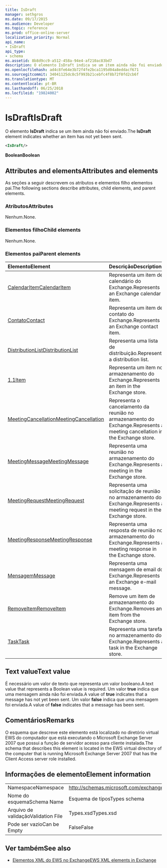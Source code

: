 ```yaml
---
title: IsDraft
manager: sethgros
ms.date: 09/17/2015
ms.audience: Developer
ms.topic: reference
ms.prod: office-online-server
localization_priority: Normal
api_name:
- IsDraft
api_type:
- schema
ms.assetid: 8b8d9cc9-a512-458a-94e4-af210ac83bd7
description: O elemento IsDraft indica se um item ainda não foi enviado.
ms.openlocfilehash: ad4c8fe64e3b72f4fe2bca1195d04a8eddacf671
ms.sourcegitcommit: 34041125dc8c5f993b21cebfc4f8b72f0fd2cb6f
ms.translationtype: MT
ms.contentlocale: pt-BR
ms.lasthandoff: 06/25/2018
ms.locfileid: "19824002"
---
```

# <a name="isdraft"></a><span data-ttu-id="0a3d6-103">IsDraft</span><span class="sxs-lookup"><span data-stu-id="0a3d6-103">IsDraft</span></span>

<span data-ttu-id="0a3d6-104">O elemento **IsDraft** indica se um item ainda não foi enviado.</span><span class="sxs-lookup"><span data-stu-id="0a3d6-104">The **IsDraft** element indicates whether an item has not yet been sent.</span></span> 
  
```xml
<IsDraft/>
```

 <span data-ttu-id="0a3d6-105">**Boolean**</span><span class="sxs-lookup"><span data-stu-id="0a3d6-105">**Boolean**</span></span>
## <a name="attributes-and-elements"></a><span data-ttu-id="0a3d6-106">Attributes and elements</span><span class="sxs-lookup"><span data-stu-id="0a3d6-106">Attributes and elements</span></span>

<span data-ttu-id="0a3d6-107">As seções a seguir descrevem os atributos e elementos filho elementos pai.</span><span class="sxs-lookup"><span data-stu-id="0a3d6-107">The following sections describe attributes, child elements, and parent elements.</span></span>
  
### <a name="attributes"></a><span data-ttu-id="0a3d6-108">Atributos</span><span class="sxs-lookup"><span data-stu-id="0a3d6-108">Attributes</span></span>

<span data-ttu-id="0a3d6-109">Nenhum.</span><span class="sxs-lookup"><span data-stu-id="0a3d6-109">None.</span></span>
  
### <a name="child-elements"></a><span data-ttu-id="0a3d6-110">Elementos filho</span><span class="sxs-lookup"><span data-stu-id="0a3d6-110">Child elements</span></span>

<span data-ttu-id="0a3d6-111">Nenhum.</span><span class="sxs-lookup"><span data-stu-id="0a3d6-111">None.</span></span>
  
### <a name="parent-elements"></a><span data-ttu-id="0a3d6-112">Elementos pai</span><span class="sxs-lookup"><span data-stu-id="0a3d6-112">Parent elements</span></span>

|<span data-ttu-id="0a3d6-113">**Elemento**</span><span class="sxs-lookup"><span data-stu-id="0a3d6-113">**Element**</span></span>|<span data-ttu-id="0a3d6-114">**Descrição**</span><span class="sxs-lookup"><span data-stu-id="0a3d6-114">**Description**</span></span>|
|:-----|:-----|
|[<span data-ttu-id="0a3d6-115">CalendarItem</span><span class="sxs-lookup"><span data-stu-id="0a3d6-115">CalendarItem</span></span>](calendaritem.md) <br/> |<span data-ttu-id="0a3d6-116">Representa um item de calendário do Exchange.</span><span class="sxs-lookup"><span data-stu-id="0a3d6-116">Represents an Exchange calendar item.</span></span>  <br/> |
|[<span data-ttu-id="0a3d6-117">Contato</span><span class="sxs-lookup"><span data-stu-id="0a3d6-117">Contact</span></span>](contact.md) <br/> |<span data-ttu-id="0a3d6-118">Representa um item de contato do Exchange.</span><span class="sxs-lookup"><span data-stu-id="0a3d6-118">Represents an Exchange contact item.</span></span>  <br/> |
|[<span data-ttu-id="0a3d6-119">DistributionList</span><span class="sxs-lookup"><span data-stu-id="0a3d6-119">DistributionList</span></span>](distributionlist.md) <br/> |<span data-ttu-id="0a3d6-120">Representa uma lista de distribuição.</span><span class="sxs-lookup"><span data-stu-id="0a3d6-120">Represents a distribution list.</span></span>  <br/> |
|[<span data-ttu-id="0a3d6-121">1.1</span><span class="sxs-lookup"><span data-stu-id="0a3d6-121">Item</span></span>](item.md) <br/> |<span data-ttu-id="0a3d6-122">Representa um item no armazenamento do Exchange.</span><span class="sxs-lookup"><span data-stu-id="0a3d6-122">Represents an item in the Exchange store.</span></span>  <br/> |
|[<span data-ttu-id="0a3d6-123">MeetingCancellation</span><span class="sxs-lookup"><span data-stu-id="0a3d6-123">MeetingCancellation</span></span>](meetingcancellation.md) <br/> |<span data-ttu-id="0a3d6-124">Representa o cancelamento da reunião no armazenamento do Exchange.</span><span class="sxs-lookup"><span data-stu-id="0a3d6-124">Represents a meeting cancellation in the Exchange store.</span></span>  <br/> |
|[<span data-ttu-id="0a3d6-125">MeetingMessage</span><span class="sxs-lookup"><span data-stu-id="0a3d6-125">MeetingMessage</span></span>](meetingmessage.md) <br/> |<span data-ttu-id="0a3d6-126">Representa uma reunião no armazenamento do Exchange.</span><span class="sxs-lookup"><span data-stu-id="0a3d6-126">Represents a meeting in the Exchange store.</span></span>  <br/> |
|[<span data-ttu-id="0a3d6-127">MeetingRequest</span><span class="sxs-lookup"><span data-stu-id="0a3d6-127">MeetingRequest</span></span>](meetingrequest.md) <br/> |<span data-ttu-id="0a3d6-128">Representa uma solicitação de reunião no armazenamento do Exchange.</span><span class="sxs-lookup"><span data-stu-id="0a3d6-128">Represents a meeting request in the Exchange store.</span></span>  <br/> |
|[<span data-ttu-id="0a3d6-129">MeetingResponse</span><span class="sxs-lookup"><span data-stu-id="0a3d6-129">MeetingResponse</span></span>](meetingresponse.md) <br/> |<span data-ttu-id="0a3d6-130">Representa uma resposta de reunião no armazenamento do Exchange.</span><span class="sxs-lookup"><span data-stu-id="0a3d6-130">Represents a meeting response in the Exchange store.</span></span>  <br/> |
|[<span data-ttu-id="0a3d6-131">Mensagem</span><span class="sxs-lookup"><span data-stu-id="0a3d6-131">Message</span></span>](message-ex15websvcsotherref.md) <br/> |<span data-ttu-id="0a3d6-132">Representa uma mensagem de email do Exchange.</span><span class="sxs-lookup"><span data-stu-id="0a3d6-132">Represents an Exchange e-mail message.</span></span>  <br/> |
|[<span data-ttu-id="0a3d6-133">RemoveItem</span><span class="sxs-lookup"><span data-stu-id="0a3d6-133">RemoveItem</span></span>](removeitem.md) <br/> |<span data-ttu-id="0a3d6-134">Remove um item de armazenamento do Exchange.</span><span class="sxs-lookup"><span data-stu-id="0a3d6-134">Removes an item from the Exchange store.</span></span>  <br/> |
|[<span data-ttu-id="0a3d6-135">Task</span><span class="sxs-lookup"><span data-stu-id="0a3d6-135">Task</span></span>](task.md) <br/> |<span data-ttu-id="0a3d6-136">Representa uma tarefa no armazenamento do Exchange.</span><span class="sxs-lookup"><span data-stu-id="0a3d6-136">Represents a task in the Exchange store.</span></span>  <br/> |
   
## <a name="text-value"></a><span data-ttu-id="0a3d6-137">Text value</span><span class="sxs-lookup"><span data-stu-id="0a3d6-137">Text value</span></span>

<span data-ttu-id="0a3d6-138">É necessário um valor de texto que representa um valor booleano.</span><span class="sxs-lookup"><span data-stu-id="0a3d6-138">A text value that represents a Boolean value is required.</span></span> <span data-ttu-id="0a3d6-139">Um valor **true** indica que uma mensagem ainda não foi enviada.</span><span class="sxs-lookup"><span data-stu-id="0a3d6-139">A value of **true** indicates that a message has not yet been sent.</span></span> <span data-ttu-id="0a3d6-140">Um valor **false** indica que uma mensagem foi enviada.</span><span class="sxs-lookup"><span data-stu-id="0a3d6-140">A value of **false** indicates that a message has been sent.</span></span> 
  
## <a name="remarks"></a><span data-ttu-id="0a3d6-141">Comentários</span><span class="sxs-lookup"><span data-stu-id="0a3d6-141">Remarks</span></span>

<span data-ttu-id="0a3d6-142">O esquema que descreve este elemento está localizado no diretório virtual EWS do computador que está executando o Microsoft Exchange Server 2007 que possui a função de servidor acesso para cliente instalada.</span><span class="sxs-lookup"><span data-stu-id="0a3d6-142">The schema that describes this element is located in the EWS virtual directory of the computer that is running Microsoft Exchange Server 2007 that has the Client Access server role installed.</span></span>
  
## <a name="element-information"></a><span data-ttu-id="0a3d6-143">Informações de elemento</span><span class="sxs-lookup"><span data-stu-id="0a3d6-143">Element information</span></span>

|||
|:-----|:-----|
|<span data-ttu-id="0a3d6-144">Namespace</span><span class="sxs-lookup"><span data-stu-id="0a3d6-144">Namespace</span></span>  <br/> |http://schemas.microsoft.com/exchange/services/2006/types  <br/> |
|<span data-ttu-id="0a3d6-145">Nome do esquema</span><span class="sxs-lookup"><span data-stu-id="0a3d6-145">Schema Name</span></span>  <br/> |<span data-ttu-id="0a3d6-146">Esquema de tipos</span><span class="sxs-lookup"><span data-stu-id="0a3d6-146">Types schema</span></span>  <br/> |
|<span data-ttu-id="0a3d6-147">Arquivo de validação</span><span class="sxs-lookup"><span data-stu-id="0a3d6-147">Validation File</span></span>  <br/> |<span data-ttu-id="0a3d6-148">Types.xsd</span><span class="sxs-lookup"><span data-stu-id="0a3d6-148">Types.xsd</span></span>  <br/> |
|<span data-ttu-id="0a3d6-149">Pode ser vazio</span><span class="sxs-lookup"><span data-stu-id="0a3d6-149">Can be Empty</span></span>  <br/> |<span data-ttu-id="0a3d6-150">False</span><span class="sxs-lookup"><span data-stu-id="0a3d6-150">False</span></span>  <br/> |
   
## <a name="see-also"></a><span data-ttu-id="0a3d6-151">Ver também</span><span class="sxs-lookup"><span data-stu-id="0a3d6-151">See also</span></span>



- [<span data-ttu-id="0a3d6-152">Elementos XML do EWS no Exchange</span><span class="sxs-lookup"><span data-stu-id="0a3d6-152">EWS XML elements in Exchange</span></span>](ews-xml-elements-in-exchange.md)

